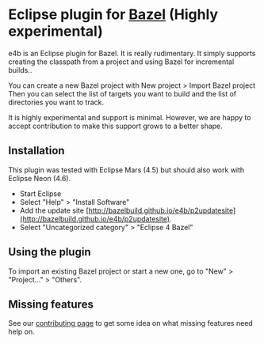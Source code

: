 # Eclipse plugin for [Bazel](http://bazel.io) (**Highly experimental**)

e4b is an Eclipse plugin for Bazel. It is really rudimentary.
It simply supports creating the classpath from a project and using
Bazel for incremental builds..

You can create a new Bazel project with New project > Import Bazel project
Then you can select the list of targets you want to build and the list
of directories you want to track.

It is highly experimental and support is minimal. However, we are happy
to accept contribution to make this support grows to a better shape.

## Installation

This plugin was tested with Eclipse Mars (4.5) but should also work with Eclipse Neon (4.6).

   * Start Eclipse
   * Select "Help" > "Install Software"
   * Add the update
site
[http://bazelbuild.github.io/e4b/p2updatesite](http://bazelbuild.github.io/e4b/p2updatesite).
   * Select "Uncategorized category" > "Eclipse 4 Bazel"

## Using the plugin

To import an existing Bazel project or start a new one, go to "New" > "Project..." > "Others".

## Missing features

See our [contributing page](https://github.com/bazelbuild/e4b/wiki/Contributing) to get
some idea on what missing features need help on.
